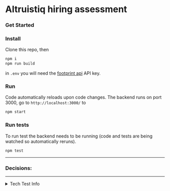 # Altruistiq hiring assessment

### Get Started

### Install
Clone this repo, then
```bash
npm i
npm run build
```

in `.env` you will need the [footprint api](https://data.footprintnetwork.org/#/api) API key.

### Run
Code automatically reloads upon code changes. 
The backend runs on port 3000, go to `http://localhost:3000/` to 

```bash
npm start
```

### Run tests
To run test the backend needs to be running (code and tests are being watched so automatically reruns).
```
npm test
```

-----

### Decisions: 



-----



<details>
  <summary>Tech Test Info</summary>
  

    ### Objective
    In this task you'll be creating an application consisting of an API, and a frontend consuming that API and rendering a chart.<br/><br/>
    The goal is not the create the most complete app, but to understand how you solve problems and how you code. Upon delivering the app, we will discuss your solutions, decisions and thought process. 

    We suggest to not spent more than 2 hours, but you're free to spend more time. And don't worry if it takes you longer.
    Also it's fine to descope parts of the task, that's really up to you.

    ### Get Started
    This repo will help you to kick-start your application. A backend has been setup for you, but for the frontend you're free to use anything you like. For Vue we suggest Vite, for React Create-React-App. It's also totally fine to use Next/Nuxt for the whole project and copy over the provided code. Whatever stack works for you!


    # Tasks
    Please read through all the tasks to understand the full scope of this assessment.

    ## Task 1 - Create an API that returns the total emission per country per year
    To get the data for this API, you will use the [footprint api](https://data.footprintnetwork.org/#/api) which has already
    been setup for you. Use as follows:

    ```js
    import footprintApi from './footprintApi'

    // get all countries and their countryCodes
    await footprintApi.getCountries()

    // this will give you carbon data per year for that country
    await footprintApi.getDataForCountry(countryCode)

    ```

    The emissions number is represented in the country json as `carbon`, this is the number you're looking for.

    Note: there are (unknown) rate limits on the footprint API which you will need to work around.

    ## Task 2 - Write test(s)
    Write test(s) to make sure your API works as expected.

    ## Task 3 - Create an animated chart
    Create a chart as per this example, but style it as per the Figma design. The chart iterates through the available years, and shows for each year a list of countries sorted by the emission for that year. Note that some countries do not have data for a specific year.<br/><br/>
    ![https://miro.medium.com/max/1600/1*37uCN6y1WyLukxwCadhWRw.gif](https://miro.medium.com/max/1600/1*37uCN6y1WyLukxwCadhWRw.gif)

    Fetch [this Figma file](https://www.figma.com/file/WJ1BvQzvFchIFxo67iIywi/Altruistiq-frontend-hiring-task) to get started.

    The font used is
    ```
    @import url('https://fonts.googleapis.com/css2?family=Inter:wght@300;400;500;600&display=swap')
    ```

    Requirements:
    - use Vue or React, and Sass
    - use either components, native DOM or D3 to create the chart.
    - do not use chart / css / component / animation / caching libraries. The idea is that you show your skills by coding this manually.
    - chart should be responsive, test by changing the window size (dragging)
    - calculate and show world total footprint on the page

    # Deliver your result
    Please provide a git repository with your code and send us the url.
</details>

